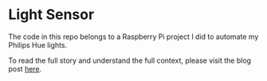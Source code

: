 # Light Sensor
The code in this repo belongs to a Raspberry Pi project I did to automate my Philips Hue lights.

To read the full story and understand the full context, please visit the blog post [here](https://vikram1092.medium.com/autonomous-lights-with-raspberry-pi-8a78b38c1531).
